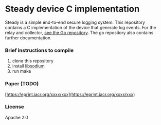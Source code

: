 # Steady device C implementation
Steady is a simple end-to-end secure logging system. This repository contains a C implementation of
the device that generate log events.
For the relay and collector, [see the Go repository](https://github.com/pylls/steady).
The go repository also contains further documentation.

### Brief instructions to compile
1. clone this repository
2. install [libsodium](https://libsodium.org)
3. run make

### Paper (TODO)
[https://eprint.iacr.org/xxxx/xxx](https://eprint.iacr.org/xxxx/xxx)

### License
Apache 2.0
